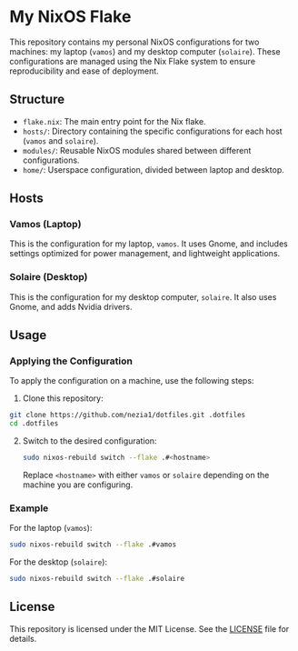 # My NixOS Flake

This repository contains my personal NixOS configurations for two machines: my laptop (`vamos`) and my desktop computer (`solaire`). These configurations are managed using the Nix Flake system to ensure reproducibility and ease of deployment.

## Structure

- `flake.nix`: The main entry point for the Nix flake.
- `hosts/`: Directory containing the specific configurations for each host (`vamos` and `solaire`).
- `modules/`: Reusable NixOS modules shared between different configurations.
- `home/`: Userspace configuration, divided between laptop and desktop.

## Hosts

### Vamos (Laptop)

This is the configuration for my laptop, `vamos`. It uses Gnome, and includes settings optimized for power management, and lightweight applications.

### Solaire (Desktop)

This is the configuration for my desktop computer, `solaire`. It also uses Gnome, and adds Nvidia drivers.

## Usage

### Applying the Configuration

To apply the configuration on a machine, use the following steps:

1. Clone this repository:

```bash
git clone https://github.com/nezia1/dotfiles.git .dotfiles
cd .dotfiles 
```

2. Switch to the desired configuration:

   ```bash
   sudo nixos-rebuild switch --flake .#<hostname>
   ```

   Replace `<hostname>` with either `vamos` or `solaire` depending on the machine you are configuring.

### Example

For the laptop (`vamos`):

```bash
sudo nixos-rebuild switch --flake .#vamos
```

For the desktop (`solaire`):

```bash
sudo nixos-rebuild switch --flake .#solaire
```

## License

This repository is licensed under the MIT License. See the [LICENSE](LICENSE) file for details.
